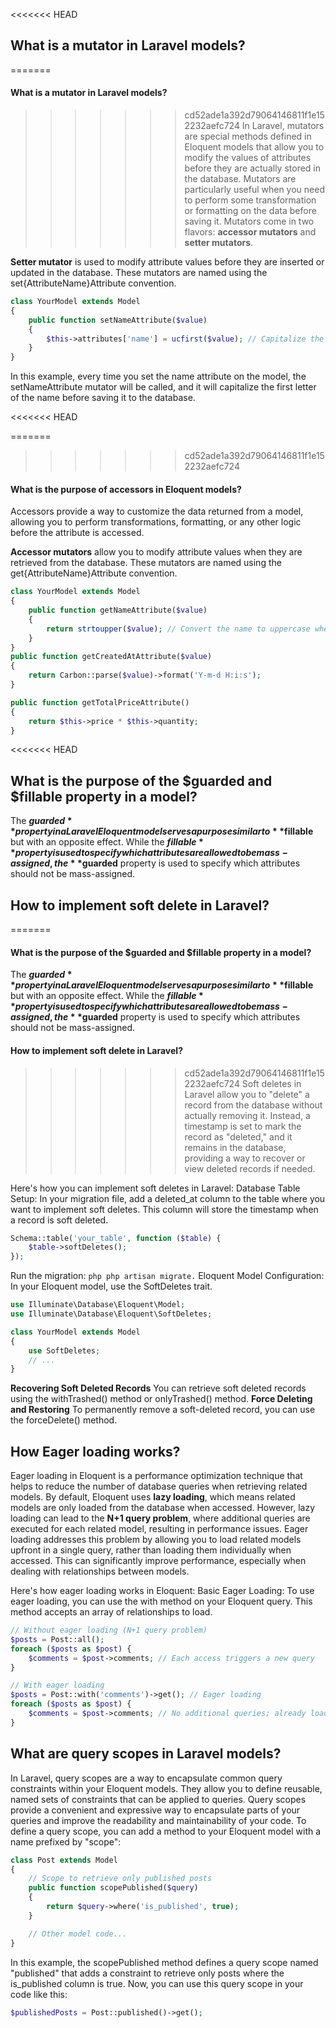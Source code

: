 <<<<<<< HEAD
## What is a mutator in Laravel models?
=======
#### What is a mutator in Laravel models?
>>>>>>> cd52ade1a392d79064146811f1e152232aefc724
In Laravel, mutators are special methods defined in Eloquent models that allow you to modify the values of attributes before they are actually stored in the database. Mutators 
are particularly useful when you need to perform some transformation or formatting on the data before saving it. Mutators come in two flavors: **accessor mutators** and **setter 
mutators**.

**Setter mutator** is used to modify attribute values before they are inserted or updated in the database. These mutators are named using the set{AttributeName}Attribute convention.
```php
class YourModel extends Model
{
    public function setNameAttribute($value)
    {
        $this->attributes['name'] = ucfirst($value); // Capitalize the first letter before storing in the database
    }
}
```
In this example, every time you set the name attribute on the model, the setNameAttribute mutator will be called, and it will capitalize the first letter of the name before 
saving it to the database.

<<<<<<< HEAD

=======
>>>>>>> cd52ade1a392d79064146811f1e152232aefc724
#### What is the purpose of accessors in Eloquent models?
Accessors provide a way to customize the data returned from a model, allowing you to perform transformations, formatting, or any other logic before the attribute is accessed.

**Accessor mutators** allow you to modify attribute values when they are retrieved from the database. These mutators are named using the get{AttributeName}Attribute convention.
```php
class YourModel extends Model
{
    public function getNameAttribute($value)
    {
        return strtoupper($value); // Convert the name to uppercase when retrieving from the database
    }
}
public function getCreatedAtAttribute($value)
{
    return Carbon::parse($value)->format('Y-m-d H:i:s');
}

public function getTotalPriceAttribute()
{
    return $this->price * $this->quantity;
}
```

<<<<<<< HEAD

## What is the purpose of the $guarded and $fillable property in a model?
The **$guarded** property in a Laravel Eloquent model serves a purpose similar to **$fillable** but with an opposite effect. While the **$fillable** property is used to specify 
which attributes are allowed to be mass-assigned, the **$guarded** property is used to specify which attributes should not be mass-assigned.


## How to implement soft delete in Laravel?
=======
#### What is the purpose of the $guarded and $fillable property in a model?
The **$guarded** property in a Laravel Eloquent model serves a purpose similar to **$fillable** but with an opposite effect. While the **$fillable** property is used to specify 
which attributes are allowed to be mass-assigned, the **$guarded** property is used to specify which attributes should not be mass-assigned.

#### How to implement soft delete in Laravel?
>>>>>>> cd52ade1a392d79064146811f1e152232aefc724
Soft deletes in Laravel allow you to "delete" a record from the database without actually removing it. Instead, a timestamp is set to mark the record as "deleted," and it remains 
in the database, providing a way to recover or view deleted records if needed. 

Here's how you can implement soft deletes in Laravel:
Database Table Setup:
In your migration file, add a deleted_at column to the table where you want to implement soft deletes. This column will store the timestamp when a record is soft deleted.
```php
Schema::table('your_table', function ($table) {
    $table->softDeletes();
});
```

Run the migration: ```php php artisan migrate.```
Eloquent Model Configuration:
In your Eloquent model, use the SoftDeletes trait.
```php
use Illuminate\Database\Eloquent\Model;
use Illuminate\Database\Eloquent\SoftDeletes;

class YourModel extends Model
{
    use SoftDeletes;
    // ...
}
```
**Recovering Soft Deleted Records**
You can retrieve soft deleted records using the withTrashed() method or onlyTrashed() method.
**Force Deleting and Restoring**
To permanently remove a soft-deleted record, you can use the forceDelete() method.


## How Eager loading works?
Eager loading in Eloquent is a performance optimization technique that helps to reduce the number of database queries when retrieving related models. By default, Eloquent uses 
**lazy loading**, which means related models are only loaded from the database when accessed. However, lazy loading can lead to the **N+1 query problem**, where additional 
queries are executed for each related model, resulting in performance issues.
Eager loading addresses this problem by allowing you to load related models upfront in a single query, rather than loading them individually when accessed. This can significantly 
improve performance, especially when dealing with relationships between models.

Here's how eager loading works in Eloquent:
Basic Eager Loading:
To use eager loading, you can use the with method on your Eloquent query. This method accepts an array of relationships to load.
```php
// Without eager loading (N+1 query problem)
$posts = Post::all();
foreach ($posts as $post) {
    $comments = $post->comments; // Each access triggers a new query
}

// With eager loading
$posts = Post::with('comments')->get(); // Eager loading
foreach ($posts as $post) {
    $comments = $post->comments; // No additional queries; already loaded
}
```


## What are query scopes in Laravel models?
In Laravel, query scopes are a way to encapsulate common query constraints within your Eloquent models. They allow you to define reusable, named sets of constraints that can be 
applied to queries. Query scopes provide a convenient and expressive way to encapsulate parts of your queries and improve the readability and maintainability of your code.
To define a query scope, you can add a method to your Eloquent model with a name prefixed by "scope":
```php
class Post extends Model
{
    // Scope to retrieve only published posts
    public function scopePublished($query)
    {
        return $query->where('is_published', true);
    }

    // Other model code...
}
```

In this example, the scopePublished method defines a query scope named "published" that adds a constraint to retrieve only posts where the is_published column is true.
Now, you can use this query scope in your code like this:
```php
$publishedPosts = Post::published()->get();
```




